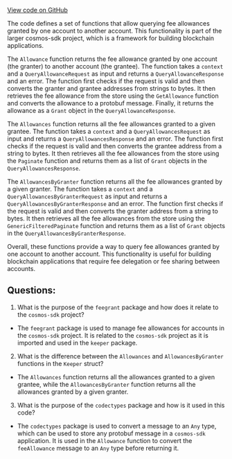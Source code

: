 [View code on GitHub](https://github.com/cosmos/cosmos-sdk/blob/main/x/feegrant/keeper/grpc_query.go)

The code defines a set of functions that allow querying fee allowances granted by one account to another account. This functionality is part of the larger cosmos-sdk project, which is a framework for building blockchain applications. 

The `Allowance` function returns the fee allowance granted by one account (the granter) to another account (the grantee). The function takes a `context` and a `QueryAllowanceRequest` as input and returns a `QueryAllowanceResponse` and an error. The function first checks if the request is valid and then converts the granter and grantee addresses from strings to bytes. It then retrieves the fee allowance from the store using the `GetAllowance` function and converts the allowance to a protobuf message. Finally, it returns the allowance as a `Grant` object in the `QueryAllowanceResponse`.

The `Allowances` function returns all the fee allowances granted to a given grantee. The function takes a `context` and a `QueryAllowancesRequest` as input and returns a `QueryAllowancesResponse` and an error. The function first checks if the request is valid and then converts the grantee address from a string to bytes. It then retrieves all the fee allowances from the store using the `Paginate` function and returns them as a list of `Grant` objects in the `QueryAllowancesResponse`.

The `AllowancesByGranter` function returns all the fee allowances granted by a given granter. The function takes a `context` and a `QueryAllowancesByGranterRequest` as input and returns a `QueryAllowancesByGranterResponse` and an error. The function first checks if the request is valid and then converts the granter address from a string to bytes. It then retrieves all the fee allowances from the store using the `GenericFilteredPaginate` function and returns them as a list of `Grant` objects in the `QueryAllowancesByGranterResponse`.

Overall, these functions provide a way to query fee allowances granted by one account to another account. This functionality is useful for building blockchain applications that require fee delegation or fee sharing between accounts.
## Questions: 
 1. What is the purpose of the `feegrant` package and how does it relate to the `cosmos-sdk` project?
- The `feegrant` package is used to manage fee allowances for accounts in the `cosmos-sdk` project. It is related to the `cosmos-sdk` project as it is imported and used in the `keeper` package.

2. What is the difference between the `Allowances` and `AllowancesByGranter` functions in the `Keeper` struct?
- The `Allowances` function returns all the allowances granted to a given grantee, while the `AllowancesByGranter` function returns all the allowances granted by a given granter.

3. What is the purpose of the `codectypes` package and how is it used in this code?
- The `codectypes` package is used to convert a message to an `Any` type, which can be used to store any protobuf message in a `cosmos-sdk` application. It is used in the `Allowance` function to convert the `feeAllowance` message to an `Any` type before returning it.